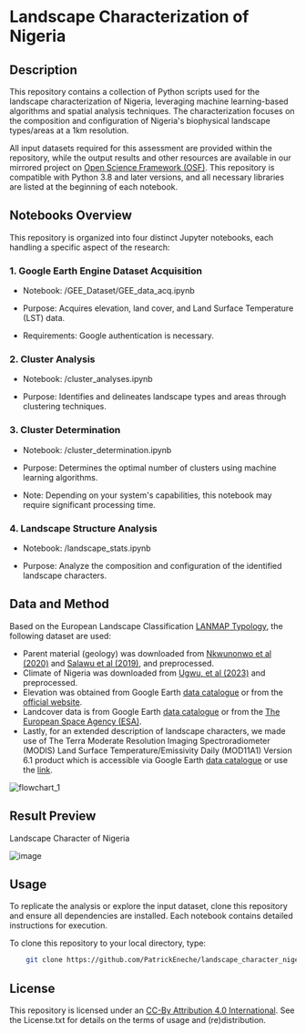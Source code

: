 # Landscape Characterization of Nigeria

## Description
This repository contains a collection of Python scripts used for the landscape characterization of Nigeria, leveraging machine learning-based algorithms and spatial analysis techniques. The characterization focuses on the composition and configuration of Nigeria's biophysical landscape types/areas at a 1km resolution.

All input datasets required for this assessment are provided within the repository, while the output results and other resources are available in our mirrored project on [Open Science Framework (OSF)](https://doi.org/10.17605/OSF.IO/E2K73). This repository is compatible with Python 3.8 and later versions, and all necessary libraries are listed at the beginning of each notebook.


## Notebooks Overview

This repository is organized into four distinct Jupyter notebooks, each handling a specific aspect of the research:

### 1. Google Earth Engine Dataset Acquisition

* Notebook: /GEE_Dataset/GEE_data_acq.ipynb

* Purpose: Acquires elevation, land cover, and Land Surface Temperature (LST) data.

* Requirements: Google authentication is necessary.


### 2. Cluster Analysis

* Notebook: /cluster_analyses.ipynb

* Purpose: Identifies and delineates landscape types and areas through clustering techniques.


### 3. Cluster Determination

* Notebook: /cluster_determination.ipynb

* Purpose: Determines the optimal number of clusters using machine learning algorithms.

* Note: Depending on your system's capabilities, this notebook may require significant processing time.


### 4. Landscape Structure Analysis

* Notebook: /landscape_stats.ipynb

* Purpose: Analyze the composition and configuration of the identified landscape characters.



## Data and Method

Based on the European Landscape Classification [LANMAP Typology](http://dx.doi.org/10.1016/j.ecolind.2009.03.018), the following dataset are used:
* Parent material (geology) was downloaded from [Nkwunonwo et al (2020)](https://doi.org/10.1016/j.dib.2020.105941) and [Salawu et al (2019)](https://doi.org/10.1007/s40948-019-00110-7), and preprocessed.
* Climate of Nigeria was downloaded from [Ugwu, et al (2023)](https://doi.org/10.1016/j.sciaf.2023.e01670) and preprocessed.
* Elevation was obtained from Google Earth [data catalogue](https://developers.google.com/earth-engine/datasets/catalog/CGIAR_SRTM90_V4#description) or from the [official website](https://srtm.csi.cgiar.org).
* Landcover data is from Google Earth [data catalogue](https://developers.google.com/earth-engine/datasets/catalog/ESA_WorldCover_v200) or from the [The European Space Agency (ESA)](https://esa-worldcover.org).
* Lastly, for an extended description of landscape characters, we made use of The Terra Moderate Resolution Imaging Spectroradiometer (MODIS) Land Surface Temperature/Emissivity Daily (MOD11A1) Version 6.1 product which is accessible via Google Earth [data catalogue](https://developers.google.com/earth-engine/datasets/catalog/MODIS_061_MOD11A1#dois) or use the [link](https://doi.org/10.5067/MODIS/MOD11A1.061).

![flowchart_1](https://github.com/user-attachments/assets/508e5006-f583-4249-bf4f-41d399527d69)


## Result Preview

Landscape Character of Nigeria

![image](https://github.com/user-attachments/assets/b3a24f93-b883-48f2-9528-1f693dd3ead4)

## Usage
To replicate the analysis or explore the input dataset, clone this repository and ensure all dependencies are installed. Each notebook contains detailed instructions for execution.

To clone this repository to your local directory, type:

``` bash
    git clone https://github.com/PatrickEneche/landscape_character_nigeria.git.
```




## License

This repository is licensed under an [CC-By Attribution 4.0 International](https://creativecommons.org/licenses/by/4.0/legalcode). See the License.txt for details on the terms of usage and (re)distribution.
